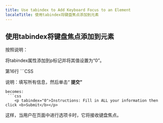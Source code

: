 ```yaml
---
title: Use tabindex to Add Keyboard Focus to an Element
localeTitle: 使用tabindex将键盘焦点添加到元素
---
```

## 使用tabindex将键盘焦点添加到元素

按照说明：

将tabindex属性添加到p标记并将其值设置为“0”。

第16行 \`\`\`CSS

说明：填写所有信息，然后单击“ **提交”**
```
becomes: 
 ```css 
    <p tabindex="0">Instructions: Fill in ALL your information then click <b>Submit</b></p> 
```

这样，当用户在页面中进行选项卡时，它将接收键盘焦点。